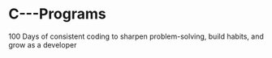 # C---Programs
100 Days of consistent coding to sharpen problem-solving, build habits, and grow as a developer
